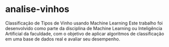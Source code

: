# analise-vinhos
Classificação de Tipos de Vinho usando Machine Learning Este trabalho foi desenvolvido como parte da disciplina de Machine Learning ou Inteligência Artificial da faculdade, com o objetivo de aplicar algoritmos de classificação em uma base de dados real e avaliar seu desempenho.
